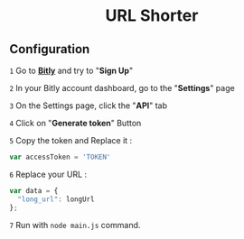 <h1 align="center">URL Shorter</h1>

## Configuration
`1` Go to **[Bitly](https://bitly.com/a/sign_up)** and try to "**Sign Up**"

`2` In your Bitly account dashboard, go to the "**Settings**" page

`3` On the Settings page, click the "**API**" tab

`4` Click on "**Generate token**" Button

`5` Copy the token and Replace it :

```js
var accessToken = 'TOKEN'
```

`6` Replace your URL :
```js
var data = {
  "long_url": longUrl
};
```

`7` Run with `node main.js` command.

